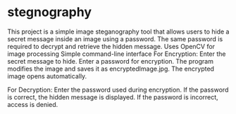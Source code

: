 # stegnography
This project is a simple image steganography tool that allows users to hide a secret message inside an image using a password. 
The same password is required to decrypt and retrieve the hidden message.
Uses OpenCV for image processing
Simple command-line interface
For Encryption:
Enter the secret message to hide.
Enter a password for encryption.
The program modifies the image and saves it as encryptedImage.jpg.
The encrypted image opens automatically.

For Decryption:
Enter the password used during encryption.
If the password is correct, the hidden message is displayed.
If the password is incorrect, access is denied.

